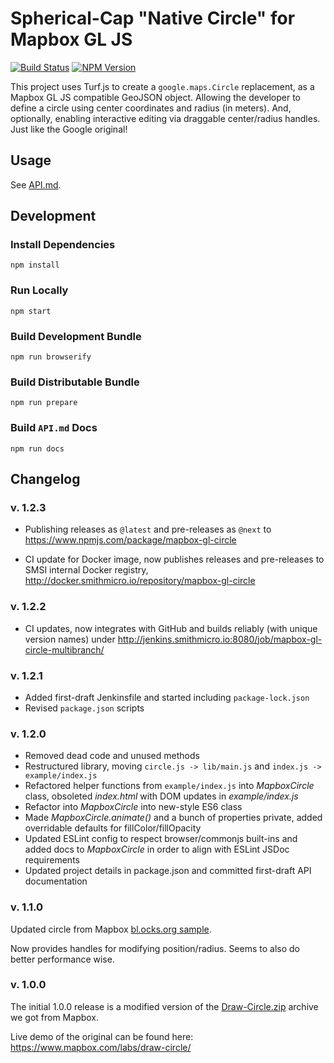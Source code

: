# Spherical-Cap "Native Circle" for Mapbox GL JS

[![Build Status](http://jenkins.smithmicro.io:8080/job/mapbox-gl-circle-multibranch/job/master/lastBuild/badge/icon)](http://jenkins.smithmicro.io:8080/job/mapbox-gl-circle-multibranch/job/master/lastBuild/)
[![NPM Version](https://img.shields.io/npm/v/mapbox-gl-circle.svg)](https://www.npmjs.com/package/mapbox-gl-circle)

This project uses Turf.js to create a `google.maps.Circle` replacement, as a Mapbox GL JS compatible GeoJSON object.
Allowing the developer to define a circle using center coordinates and radius (in meters). And, optionally, enabling
interactive editing via draggable center/radius handles. Just like the Google original!


## Usage

See [API.md](https://github.com/mblomdahl/mapbox-gl-circle/blob/master/API.md).


## Development

### Install Dependencies

    npm install


### Run Locally

    npm start


### Build Development Bundle 

    npm run browserify


### Build Distributable Bundle

    npm run prepare


### Build `API.md` Docs

    npm run docs


## Changelog

### v. 1.2.3

* Publishing releases as `@latest` and pre-releases as `@next` to https://www.npmjs.com/package/mapbox-gl-circle

* CI update for Docker image, now publishes releases and pre-releases to SMSI internal Docker registry,
  http://docker.smithmicro.io/repository/mapbox-gl-circle


### v. 1.2.2

* CI updates, now integrates with GitHub and builds reliably (with unique version names) under 
  http://jenkins.smithmicro.io:8080/job/mapbox-gl-circle-multibranch/


### v. 1.2.1

* Added first-draft Jenkinsfile and started including `package-lock.json`
* Revised `package.json` scripts


### v. 1.2.0

* Removed dead code and unused methods
* Restructured library, moving ``circle.js -> lib/main.js`` and ``index.js -> example/index.js``
* Refactored helper functions from ``example/index.js`` into *MapboxCircle* class, obsoleted *index.html* with
  DOM updates in *example/index.js*
* Refactor into *MapboxCircle* into new-style ES6 class
* Made *MapboxCircle.animate()* and a bunch of properties private, added overridable defaults for fillColor/fillOpacity
* Updated ESLint config to respect browser/commonjs built-ins and added docs to *MapboxCircle* in order to
  align with ESLint JSDoc requirements
* Updated project details in package.json and committed first-draft API documentation


### v. 1.1.0

Updated circle from Mapbox [bl.ocks.org sample](https://bl.ocks.org/ryanbaumann/d286190943d6b4eb70e65a9f76eab5a5/d3cd7cea5feed0dfddbf3705b7936ff560f668d1).

Now provides handles for modifying position/radius. Seems to also do better
performance wise.


### v. 1.0.0

The initial 1.0.0 release is a modified version of
the [Draw-Circle.zip](https://www.dropbox.com/s/ya7am28y8eugd72/Draw-Circle.zip?dl=0)
archive we got from Mapbox.

Live demo of the original can be found here:
https://www.mapbox.com/labs/draw-circle/

